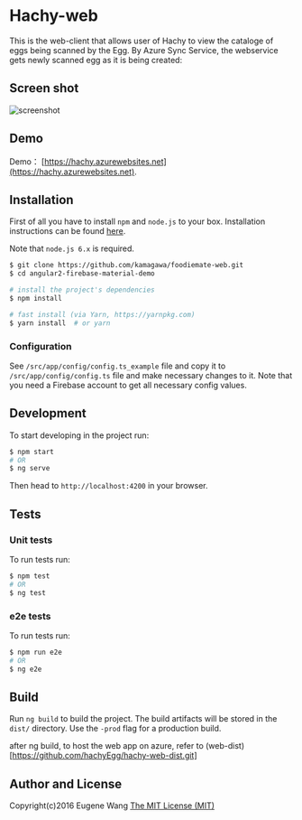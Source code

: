 # Hachy-web
This is the web-client that allows user of Hachy to view the cataloge of eggs being scanned by the Egg. By Azure Sync Service, the webservice gets newly scanned egg as it is being created: 


## Screen shot
![screenshot](https://user-images.githubusercontent.com/7799433/38462289-84e70c60-3ab2-11e8-9587-d5706807c0a2.png)
 
## Demo
Demo： [https://hachy.azurewebsites.net](https://hachy.azurewebsites.net).

## Installation
First of all you have to install ```npm``` and ```node.js``` to your box. Installation instructions can
be found [here](https://github.com/joyent/node/wiki/Installing-Node.js-via-package-manager). 

Note that ```node.js 6.x``` is required.

```bash
$ git clone https://github.com/kamagawa/foodiemate-web.git
$ cd angular2-firebase-material-demo

# install the project's dependencies
$ npm install

# fast install (via Yarn, https://yarnpkg.com)
$ yarn install  # or yarn
```

### Configuration
See ```/src/app/config/config.ts_example``` file and copy it to ```/src/app/config/config.ts``` file and make
necessary changes to it. Note that you need a Firebase account to get all necessary config values.


## Development
To start developing in the project run:

```bash
$ npm start
# OR
$ ng serve
```

Then head to `http://localhost:4200` in your browser.

## Tests

### Unit tests
To run tests run:
```bash
$ npm test
# OR
$ ng test
```

### e2e tests
To run tests run:
```bash
$ npm run e2e
# OR
$ ng e2e
```

## Build
Run `ng build` to build the project. The build artifacts will be stored in the `dist/` directory. Use the `-prod` flag for a production build.

after ng build, to host the web app on azure, refer to (web-dist)[https://github.com/hachyEgg/hachy-web-dist.git]

## Author and License 
Copyright(c)2016 Eugene Wang [The MIT License (MIT)](LICENSE)




